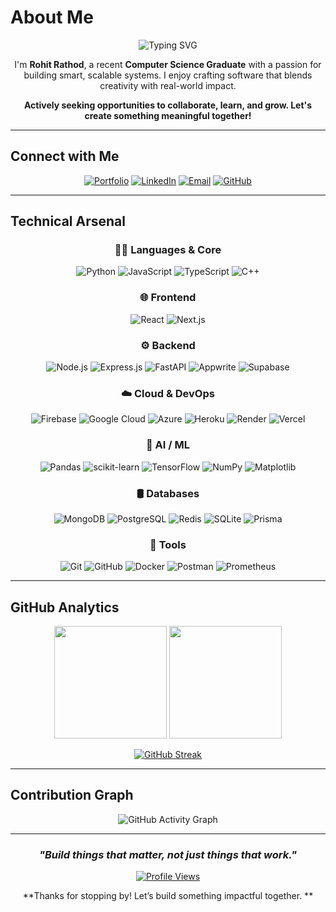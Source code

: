 # About Me

<div align="center">

![Typing SVG](https://readme-typing-svg.herokuapp.com?font=Fira+Code&pause=1000&color=2F81F7&center=true&vCenter=true&width=435&lines=Aspiring+Full+Stack+Developer;Tech+Explorer+%26+Problem+Solver;Bridging+Tech+with+Real-World+Needs)

</div>


<div align="center">
   
   I'm **Rohit Rathod**, a recent **Computer Science Graduate** with a passion for building smart, scalable systems. I enjoy crafting software that blends creativity with real-world impact.

   **Actively seeking opportunities to collaborate, learn, and grow. Let's create something meaningful together!** 

</div>

---

##  Connect with Me

<div align="center">

[![Portfolio](https://img.shields.io/badge/🌟_Portfolio-FF6B35?style=for-the-badge)](https://rohit-portfolio-beta.vercel.app/)
[![LinkedIn](https://img.shields.io/badge/LinkedIn-0077B5?style=for-the-badge&logo=linkedin&logoColor=white)](https://linkedin.com/in/rohit-rathod-086527252)
[![Email](https://img.shields.io/badge/Gmail-D14836?style=for-the-badge&logo=gmail&logoColor=white)](mailto:rohit.rthd.04@gmail.com)
[![GitHub](https://img.shields.io/badge/GitHub-181717?style=for-the-badge&logo=github&logoColor=white)](https://github.com/rohitrath0d)

</div>

---

##  Technical Arsenal

<div align="center">

### 👨‍💻 Languages & Core
![Python](https://img.shields.io/badge/Python-3670A0?style=flat-square&logo=python&logoColor=ffdd54)
![JavaScript](https://img.shields.io/badge/JavaScript-F7DF1E?style=flat-square&logo=javascript&logoColor=black)
![TypeScript](https://img.shields.io/badge/TypeScript-007ACC?style=flat-square&logo=typescript&logoColor=white)
![C++](https://img.shields.io/badge/C++-00599C?style=flat-square&logo=cplusplus&logoColor=white)

### 🌐 Frontend
![React](https://img.shields.io/badge/React-20232A?style=flat-square&logo=react&logoColor=61DAFB)
![Next.js](https://img.shields.io/badge/Next.js-000000?style=flat-square&logo=nextdotjs&logoColor=white)

### ⚙️ Backend
![Node.js](https://img.shields.io/badge/Node.js-43853D?style=flat-square&logo=node.js&logoColor=white)
![Express.js](https://img.shields.io/badge/Express.js-404D59?style=flat-square&logo=express&logoColor=white)
![FastAPI](https://img.shields.io/badge/FastAPI-005571?style=flat-square&logo=fastapi&logoColor=white)
![Appwrite](https://img.shields.io/badge/Appwrite-FD366E?style=flat-square&logo=appwrite&logoColor=white)
![Supabase](https://img.shields.io/badge/Supabase-3ECF8E?style=flat-square&logo=supabase&logoColor=white)

### ☁️ Cloud & DevOps
![Firebase](https://img.shields.io/badge/Firebase-FFCA28?style=flat-square&logo=firebase&logoColor=black)
![Google Cloud](https://img.shields.io/badge/GCP-4285F4?style=flat-square&logo=google-cloud&logoColor=white)
![Azure](https://img.shields.io/badge/Azure-0072C6?style=flat-square&logo=microsoftazure&logoColor=white)
![Heroku](https://img.shields.io/badge/Heroku-430098?style=flat-square&logo=heroku&logoColor=white)
![Render](https://img.shields.io/badge/Render-46E3B7?style=flat-square&logo=render&logoColor=white)
![Vercel](https://img.shields.io/badge/Vercel-000000?style=flat-square&logo=vercel&logoColor=white)

### 🧠 AI / ML
![Pandas](https://img.shields.io/badge/Pandas-150458?style=flat-square&logo=pandas&logoColor=white)
![scikit-learn](https://img.shields.io/badge/scikit--learn-F7931E?style=flat-square&logo=scikit-learn&logoColor=white)
![TensorFlow](https://img.shields.io/badge/TensorFlow-FF6F00?style=flat-square&logo=TensorFlow&logoColor=white)
![NumPy](https://img.shields.io/badge/Numpy-013243?style=flat-square&logo=numpy&logoColor=white)
![Matplotlib](https://img.shields.io/badge/Matplotlib-ffffff?style=flat-square&logo=Matplotlib&logoColor=black)

### 🛢️ Databases
![MongoDB](https://img.shields.io/badge/MongoDB-4EA94B?style=flat-square&logo=mongodb&logoColor=white)
![PostgreSQL](https://img.shields.io/badge/PostgreSQL-316192?style=flat-square&logo=postgresql&logoColor=white)
![Redis](https://img.shields.io/badge/Redis-DC382D?style=flat-square&logo=redis&logoColor=white)
![SQLite](https://img.shields.io/badge/SQLite-07405e?style=flat-square&logo=sqlite&logoColor=white)
![Prisma](https://img.shields.io/badge/Prisma-3982CE?style=flat-square&logo=Prisma&logoColor=white)

### 🔧 Tools
![Git](https://img.shields.io/badge/Git-F05032?style=flat-square&logo=git&logoColor=white)
![GitHub](https://img.shields.io/badge/GitHub-181717?style=flat-square&logo=github&logoColor=white)
![Docker](https://img.shields.io/badge/Docker-2496ED?style=flat-square&logo=docker&logoColor=white)
![Postman](https://img.shields.io/badge/Postman-FF6C37?style=flat-square&logo=postman&logoColor=white)
![Prometheus](https://img.shields.io/badge/Prometheus-E6522C?style=flat-square&logo=Prometheus&logoColor=white)

</div>

---

## GitHub Analytics

<div align="center">

<img height="180em" src="https://github-readme-stats.vercel.app/api?username=rohitrath0d&show_icons=true&theme=tokyonight&include_all_commits=true&count_private=true"/>
<img height="180em" src="https://github-readme-stats.vercel.app/api/top-langs/?username=rohitrath0d&layout=compact&theme=tokyonight"/>

</div>

<div align="center">

[![GitHub Streak](https://github-readme-streak-stats.herokuapp.com/?user=rohitrath0d&theme=tokyonight)](https://git.io/streak-stats)

</div>

---

## Contribution Graph

<div align="center">

![GitHub Activity Graph](https://github-readme-activity-graph.vercel.app/graph?username=rohitrath0d&theme=tokyo-night)

</div>

---

<div align="center">

### *"Build things that matter, not just things that work."*  

[![Profile Views](https://komarev.com/ghpvc/?username=rohitrath0d&color=blueviolet&style=flat-square&label=Profile+Views)](https://github.com/rohitrath0d)

**Thanks for stopping by! Let’s build something impactful together. **

</div>

